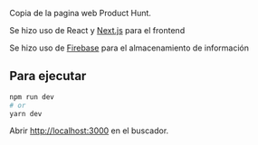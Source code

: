 Copia de la pagina web Product Hunt.

Se hizo uso de React y [Next.js](https://nextjs.org/) para el frontend

Se hizo uso de [Firebase](https://firebase.google.com/) para el almacenamiento de información

## Para ejecutar

```bash
npm run dev
# or
yarn dev
```

Abrir [http://localhost:3000](http://localhost:3000) en el buscador.
